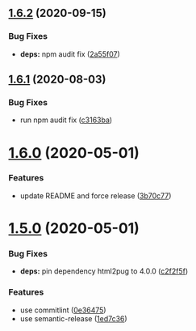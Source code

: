 ## [1.6.2](https://github.com/anthonkendel/jest-serializer-pug/compare/v1.6.1...v1.6.2) (2020-09-15)


### Bug Fixes

* **deps:** npm audit fix ([2a55f07](https://github.com/anthonkendel/jest-serializer-pug/commit/2a55f07ef62faff25e836f602962868e40d569a9))

## [1.6.1](https://github.com/anthonkendel/jest-serializer-pug/compare/v1.6.0...v1.6.1) (2020-08-03)


### Bug Fixes

* run npm audit fix ([c3163ba](https://github.com/anthonkendel/jest-serializer-pug/commit/c3163babc7a15069c9f805e37db63de9b4c648f4))

# [1.6.0](https://github.com/anthonkendel/jest-serializer-pug/compare/v1.5.0...v1.6.0) (2020-05-01)


### Features

* update README and force release ([3b70c77](https://github.com/anthonkendel/jest-serializer-pug/commit/3b70c77716eed9b2f4ed867325d57b27dfdde8d2))

# [1.5.0](https://github.com/anthonkendel/jest-serializer-pug/compare/v1.4.0...v1.5.0) (2020-05-01)


### Bug Fixes

* **deps:** pin dependency html2pug to 4.0.0 ([c2f2f5f](https://github.com/anthonkendel/jest-serializer-pug/commit/c2f2f5f0753b7d650c7b70d67d9fa3570d621efa))


### Features

* use commitlint ([0e36475](https://github.com/anthonkendel/jest-serializer-pug/commit/0e36475895a11f676d7fccda5b72a08383a1a800))
* use semantic-release ([1ed7c36](https://github.com/anthonkendel/jest-serializer-pug/commit/1ed7c367eee4d530c5d27b9d03ca66d65cb28af6))

